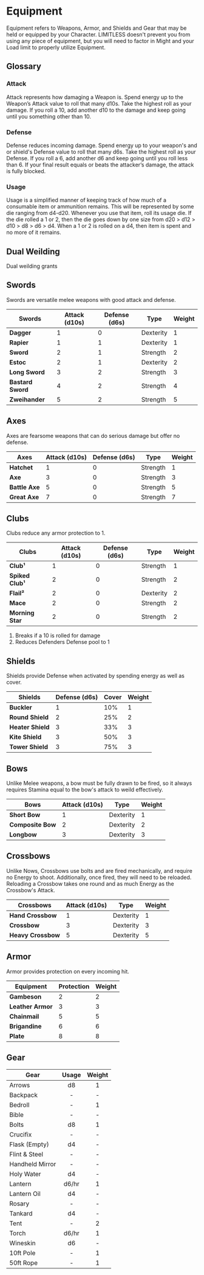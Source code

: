 # Equipment
Equipment refers to Weapons, Armor, and Shields and Gear that may be held or equipped by your Character. LIMITLESS doesn't prevent you from using any piece of equipment, but you will need to factor in Might and your Load limit to properly utilize Equipment.

## Glossary

### Attack
Attack represents how damaging a Weapon is. Spend energy up to the Weapon’s Attack value to roll that many d10s. Take the highest roll as your damage. If you roll a 10, add another d10 to the damage and keep going until you something other than 10.

### Defense
Defense reduces incoming damage. Spend energy up to your weapon's and or shield's Defense value to roll that many d6s. Take the highest roll as your Defense. If you roll a 6, add another d6 and keep going until you roll less than 6. If your final result equals or beats the attacker’s damage, the attack is fully blocked.

### Usage
Usage is a simplified manner of keeping track of how much of a consumable item or ammunition remains. This will be represented by some die ranging from d4-d20. Whenever you use that item, roll its usage die. If the die rolled a 1 or 2, then the die goes down by one size from d20 > d12 > d10 > d8 > d6 > d4. When a 1 or 2 is rolled on a d4, then item is spent and no more of it remains.

## Dual Weilding
Dual weilding grants 

## Swords
Swords are versatile melee weapons with good attack and defense.

| Swords                | Attack (d10s) | Defense (d6s) | Type      | Weight |
| --------------------- | ------------- | ------------- | --------- | ------ |
| **Dagger**            | 1             | 0             | Dexterity | 1      |
| **Rapier**            | 1             | 1             | Dexterity | 1      |
| **Sword**             | 2             | 1             | Strength  | 2      |
| **Estoc**             | 2             | 1             | Dexterity | 2      |
| **Long Sword**        | 3             | 2             | Strength  | 3      |
| **Bastard Sword**     | 4             | 2             | Strength  | 4      |
| **Zweihander**        | 5             | 2             | Strength  | 5      |

## Axes
Axes are fearsome weapons that can do serious damage but offer no defense.

| Axes                  | Attack (d10s) | Defense (d6s) | Type      | Weight |
| --------------------- | ------------- | ------------- | --------- | ------ |
| **Hatchet**           | 1             | 0             | Strength  | 1      |
| **Axe**               | 3             | 0             | Strength  | 3      |
| **Battle Axe**        | 5             | 0             | Strength  | 5      |
| **Great Axe**         | 7             | 0             | Strength  | 7      |

## Clubs
Clubs reduce any armor protection to 1.

| Clubs                 | Attack (d10s) | Defense (d6s) | Type      | Weight |
| --------------------- | ------------- | ------------- | --------- | ------ |
| **Club¹**             | 1             | 0             | Strength  | 1      |
| **Spiked Club¹**      | 2             | 0             | Strength  | 2      |
| **Flail²**            | 2             | 0             | Dexterity | 2      |
| **Mace**              | 2             | 0             | Strength  | 2      |
| **Morning Star**      | 2             | 0             | Strength  | 2      |
1. Breaks if a 10 is rolled for damage
2. Reduces Defenders Defense pool to 1

## Shields
Shields provide Defense when activated by spending energy as well as cover.

| Shields           | Defense (d6s) | Cover | Weight |
| ----------------- | ------------- | ----- | ------ |
| **Buckler**       | 1             | 10%   | 1      |
| **Round Shield**  | 2             | 25%   | 2      |
| **Heater Shield** | 3             | 33%   | 3      |
| **Kite Shield**   | 3             | 50%   | 3      |
| **Tower Shield**  | 3             | 75%   | 3      |

## Bows
Unlike Melee weapons, a bow must be fully drawn to be fired, so it always requires Stamina equal to the bow's attack to weild effectively.

| Bows               | Attack (d10s) | Type      | Weight |
| ------------------ | ------------- | --------- | ------ |
| **Short Bow**      | 1             | Dexterity | 1      |
| **Composite Bow**  | 2             | Dexterity | 2      |
| **Longbow**        | 3             | Dexterity | 3      |


## Crossbows
Unlike Nows, Crossbows use bolts and are fired mechanically, and require no Energy to shoot. Additionally, once fired, they will need to be reloaded. Reloading a Crossbow takes one round and as much Energy as the Crossbow's Attack.

| Crossbows          | Attack (d10s) | Type      | Weight |
| ------------------ | ------------- | --------- | ------ |
| **Hand Crossbow**  | 1             | Dexterity | 1      |
| **Crossbow**       | 3             | Dexterity | 3      |
| **Heavy Crossbow** | 5             | Dexterity | 5      |

## Armor
Armor provides protection on every incoming hit.

| Equipment         | Protection | Weight |
| ----------------- | ---------- | ------ |
| **Gambeson**      | 2          | 2      |
| **Leather Armor** | 3          | 3      |
| **Chainmail**     | 5          | 5      |
| **Brigandine**    | 6          | 6      |
| **Plate**         | 8          | 8      |

## Gear
| Gear            | Usage | Weight |
|-----------------|:-----:|:------:|
| Arrows          | d8    | 1      |
| Backpack        | -     | -      |
| Bedroll         | -     | 1      |
| Bible           | -     | -      |
| Bolts           | d8    | 1      |
| Crucifix        | -     | -      |
| Flask (Empty)   | d4    | -      |
| Flint & Steel   | -     | -      |
| Handheld Mirror | -     | -      |
| Holy Water      | d4    | -      |
| Lantern         | d6/hr | 1      |
| Lantern Oil     | d4    | -      |
| Rosary          | -     | -      |
| Tankard         | d4    | -      |
| Tent            | -     | 2      |
| Torch           | d6/hr | 1      |
| Wineskin        | d6    | -      |
| 10ft Pole       | -     | 1      |
| 50ft Rope       | -     | 1      |